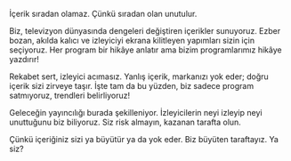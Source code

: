İçerik sıradan olamaz. Çünkü sıradan olan unutulur.

Biz, televizyon dünyasında dengeleri değiştiren içerikler sunuyoruz. Ezber bozan, akılda kalıcı ve izleyiciyi ekrana kilitleyen yapımları sizin için seçiyoruz. Her program bir hikâye anlatır ama bizim programlarımız hikâye yazdırır!

Rekabet sert, izleyici acımasız. Yanlış içerik, markanızı yok eder; doğru içerik sizi zirveye taşır. İşte tam da bu yüzden, biz sadece program satmıyoruz, trendleri belirliyoruz!

Geleceğin yayıncılığı burada şekilleniyor. İzleyicilerin neyi izleyip neyi unuttuğunu biz biliyoruz. Siz risk almayın, kazanan tarafta olun.

Çünkü içeriğiniz sizi ya büyütür ya da yok eder. Biz büyüten taraftayız. Ya siz?
